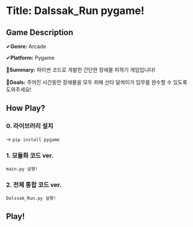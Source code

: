 # Title: Dalssak_Run pygame!
## Game Description
✔**Genre:** Arcade

✔**Platform:** Pygame

📄**Summary:** 파이썬 코드로 개발한 간단한 장애물 피하기 게임입니다!

🎯**Goals:** 주어진 시간동안 장애물을 모두 피해 산타 달싹이가 임무를 완수할 수 있도록 도와주세요! 
## How Play?
### 0. 라이브러리 설치 
-> `pip install pygame`
### 1. 모듈화 코드 ver.
`main.py 실행!`
### 2. 전체 통합 코드 ver.
`Dalssak_Run.py 실행!` 
## Play!
